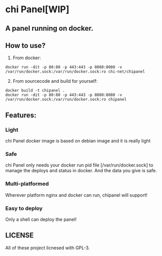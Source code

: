 # chi Panel[WIP]
## A panel running on docker.

## How to use?

1. From docker:
```shell
docker run -dit -p 80:80 -p 443:443 -p 8080:8080 -v /var/run/docker.sock:/var/run/docker.sock:ro chi-net/chipanel
```
2. From sourcecode and build for yourself:
```shell
docker build -t chipanel .
docker run -dit -p 80:80 -p 443:443 -p 8080:8080 -v /var/run/docker.sock:/var/run/docker.sock:ro chipanel
```

## Features:
### Light
chi Panel docker image is based on debian image and it is really light 

### Safe
chi Panel only needs your docker run pid file [/var/run/docker.sock] to manage the deploys and status in docker. And the data you give is safe.

### Multi-platformed
Wherever platform nginx and docker can run, chipanel will support! 

### Easy to deploy
Only a shell can deploy the panel!

## LICENSE

All of these project licnesed with GPL-3.